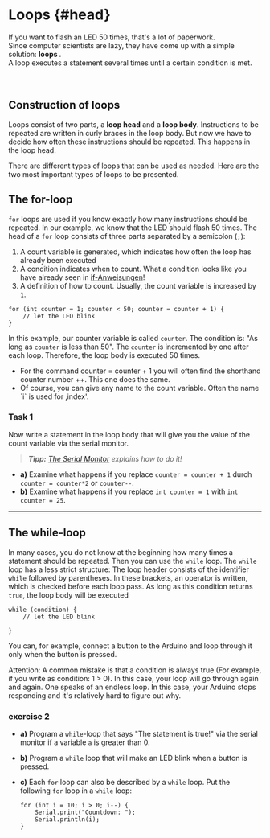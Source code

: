 # Loops {#head}

<div class="description">If you want to flash an LED 50 times, that's a lot of paperwork.
<br>
Since computer scientists are lazy, they have come up with a simple solution:  <b> loops </b>. <br>
A loop executes a statement several times until a certain condition is met.
 </div>
<div class="line">
    <br>
    <br>
</div>

## Construction of loops
Loops consist of two parts, a **loop head** and a **loop body**. Instructions to be repeated are written in curly braces in the loop body. But now we have to decide how often these instructions should be repeated. This happens in the loop head.

There are different types of loops that can be used as needed. Here are the two most important types of loops to be presented.

## The for-loop
`for` loops are used if you know exactly how many instructions should be repeated. In our example, we know that the LED should flash 50 times. The head of a `for` loop consists of three parts separated by a semicolon (`;`):

1. A count variable is generated, which indicates how often the loop has already been executed
2. A condition indicates when to count. What a condition looks like you have already seen in  [if-Anweisungen](if_else_bedingung.md)!
3. A definition of how to count. Usually, the count variable is increased by `1`.

```arduino
for (int counter = 1; counter < 50; counter = counter + 1) {
    // let the LED blink
}
```

In this example, our counter variable is called `counter`. The condition is: "As long as `counter` is less than 50". The `counter` is incremented by one after each loop. Therefore, the loop body is executed 50 times.

<div class="box_info">
    <i class="fa fa-info fa-fw" aria-hidden="true" style="color: #42acf3;"></i><ul>
        <li> For the command counter = counter + 1 you will often find the shorthand counter number ++. This one does the same.</li>
        <li>Of course, you can give any name to the count variable. Often the name `i` is used for ‚index'.</li>
    </ul>
</div>

### Task 1

Now write a statement in the loop body that will give you the value of the count variable via the serial monitor.

> ***Tipp:*** *[The Serial Monitor](der_serielle_monitor.md) explains how to do it!*

- **a)** Examine what happens if you replace  `counter = counter + 1` durch `counter = counter*2` or `counter--`.
- **b)** Examine what happens if you replace `int counter = 1` with `int counter = 25`.

---

## The while-loop

In many cases, you do not know at the beginning how many times a statement should be repeated. Then you can use the `while` loop. The `while` loop has a less strict structure: The loop header consists of the identifier `while` followed by parentheses. In these brackets, an operator is written, which is checked before each loop pass. As long as this condition returns `true`, the loop body will be executed

```arduino
while (condition) {
    // let the LED blink

}
```
You can, for example, connect a button to the Arduino and loop through it only when the button is pressed.

<div class="box_warning">
     <i class="fa fa-exclamation-circle fa-fw" aria-hidden="true" style="color: #f0ad4e"></i>

 Attention: A common mistake is that a condition is always true (For example, if you write as condition: 1 > 0). In this case, your loop will go through again and again. One speaks of an endless loop. In this case, your Arduino stops responding and it's relatively hard to figure out why.
</div>

### exercise 2
- **a)** Program a  `while`-loop that says "The statement is true!" via the serial monitor if a variable `a` is greater than 0.

- **b)** Program a `while` loop that will make an LED blink when a button is pressed.
- **c)**  Each `for` loop can also be described by a `while` loop. Put the following `for` loop in a `while` loop:
    ```arduino
    for (int i = 10; i > 0; i--) {
        Serial.print("Countdown: ");
        Serial.println(i);
    }
    ```
